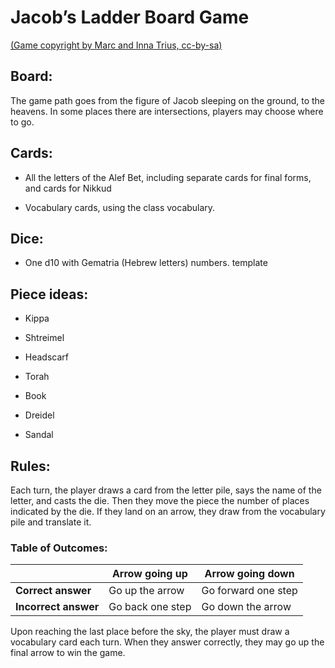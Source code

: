 # Jacob’s Ladder Board Game

[(Game copyright by Marc and Inna Trius, cc-by-sa)](http://creativecommons.org/licenses/by-sa/4.0/)

## Board: 

The game path goes from the figure of Jacob sleeping on the ground, to the heavens. In some places there are intersections, players may choose where to go.

## Cards:
* All the letters of the Alef Bet, including separate cards for final forms, and cards for Nikkud

* Vocabulary cards, using the class vocabulary.

## Dice:

* One d10 with Gematria (Hebrew letters) numbers. template

## Piece ideas:

* Kippa 

* Shtreimel

* Headscarf

* Torah

* Book

* Dreidel

* Sandal

## Rules:

Each turn, the player draws a card from the letter pile, says the name of the letter, and casts the die. Then they move the piece the number of places indicated by the die. If they land on an arrow, they draw from the vocabulary pile and translate it.

### Table of Outcomes:

|                       | Arrow going up   | Arrow going down    |
|-----------------------|------------------|---------------------|
| **Correct answer**    | Go up the arrow  | Go forward one step |
| **Incorrect answer**  | Go back one step | Go down the arrow   | 

Upon reaching the last place before the sky, the player must draw a vocabulary card each turn. When they answer correctly, they may go up the final arrow to win the game.
